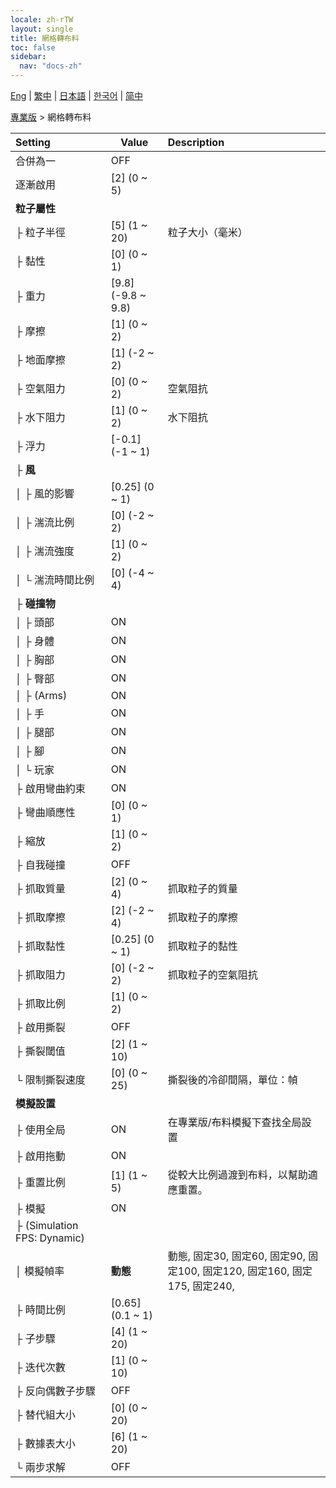 ```yaml
---
locale: zh-rTW
layout: single
title: 網格轉布料
toc: false
sidebar:
  nav: "docs-zh"
---
```

[Eng](/dancexr/menu/2025.4/actor/mesh_to_cloth) | [繁中](/tw/dancexr/menu/2025.4/actor/mesh_to_cloth) | [日本語](/jp/dancexr/menu/2025.4/actor/mesh_to_cloth) | [한국어](/kr/dancexr/menu/2025.4/actor/mesh_to_cloth) | [简中](/zh/dancexr/menu/2025.4/actor/mesh_to_cloth)

[專業版](../menu#專業版) > 網格轉布料



| Setting | Value | Description |
| :--- | --- | :--- |
| 合併為一 | OFF | 
| 逐漸啟用 | [2] (0 ~ 5) | 
| **粒子屬性** | | 
| ├&nbsp;粒子半徑 | [5] (1 ~ 20) | 粒子大小（毫米）
| ├&nbsp;黏性 | [0] (0 ~ 1) | 
| ├&nbsp;重力 | [9.8] (-9.8 ~ 9.8) | 
| ├&nbsp;摩擦 | [1] (0 ~ 2) | 
| ├&nbsp;地面摩擦 | [1] (-2 ~ 2) | 
| ├&nbsp;空氣阻力 | [0] (0 ~ 2) | 空氣阻抗
| ├&nbsp;水下阻力 | [1] (0 ~ 2) | 水下阻抗
| ├&nbsp;浮力 | [-0.1] (-1 ~ 1) | 
| ├&nbsp;**風** | | 
| │&nbsp;├&nbsp;風的影響 | [0.25] (0 ~ 1) | 
| │&nbsp;├&nbsp;湍流比例 | [0] (-2 ~ 2) | 
| │&nbsp;├&nbsp;湍流強度 | [1] (0 ~ 2) | 
| │&nbsp;└&nbsp;湍流時間比例 | [0] (-4 ~ 4) | 
| ├&nbsp;**碰撞物** | | 
| │&nbsp;├&nbsp;頭部 | ON | 
| │&nbsp;├&nbsp;身體 | ON | 
| │&nbsp;├&nbsp;胸部 | ON | 
| │&nbsp;├&nbsp;臀部 | ON | 
| │&nbsp;├&nbsp;(Arms) | ON | 
| │&nbsp;├&nbsp;手 | ON | 
| │&nbsp;├&nbsp;腿部 | ON | 
| │&nbsp;├&nbsp;腳 | ON | 
| │&nbsp;└&nbsp;玩家 | ON | 
| ├&nbsp;啟用彎曲約束 | ON | 
| ├&nbsp;彎曲順應性 | [0] (0 ~ 1) | 
| ├&nbsp;縮放 | [1] (0 ~ 2) | 
| ├&nbsp;自我碰撞 | OFF | 
| ├&nbsp;抓取質量 | [2] (0 ~ 4) | 抓取粒子的質量
| ├&nbsp;抓取摩擦 | [2] (-2 ~ 4) | 抓取粒子的摩擦
| ├&nbsp;抓取黏性 | [0.25] (0 ~ 1) | 抓取粒子的黏性
| ├&nbsp;抓取阻力 | [0] (-2 ~ 2) | 抓取粒子的空氣阻抗
| ├&nbsp;抓取比例 | [1] (0 ~ 2) | 
| ├&nbsp;啟用撕裂 | OFF | 
| ├&nbsp;撕裂閾值 | [2] (1 ~ 10) | 
| └&nbsp;限制撕裂速度 | [0] (0 ~ 25) | 撕裂後的冷卻間隔，單位：幀
| **模擬設置** | | 
| ├&nbsp;使用全局 | ON | 在專業版/布料模擬下查找全局設置
| ├&nbsp;啟用拖動 | ON | 
| ├&nbsp;重置比例 | [1] (1 ~ 5) | 從較大比例過渡到布料，以幫助適應重置。
| ├&nbsp;模擬 | ON | 
| ├&nbsp;(Simulation FPS: Dynamic) || 
| │&nbsp;模擬幀率 | **動態** | 動態, 固定30, 固定60, 固定90, 固定100, 固定120, 固定160, 固定175, 固定240,  |
| ├&nbsp;時間比例 | [0.65] (0.1 ~ 1) | 
| ├&nbsp;子步驟 | [4] (1 ~ 20) | 
| ├&nbsp;迭代次數 | [1] (0 ~ 10) | 
| ├&nbsp;反向偶數子步驟 | OFF | 
| ├&nbsp;替代組大小 | [0] (0 ~ 20) | 
| ├&nbsp;數據表大小 | [6] (1 ~ 20) | 
| └&nbsp;兩步求解 | OFF | 
